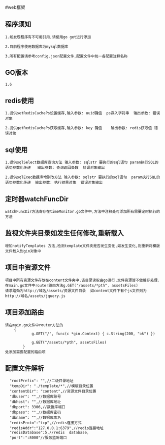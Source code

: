 #web框架

## 程序须知
    
    1.如发现程序有不可用引用,请使用go get进行添加
    
    2.目前程序使用数据库为mysql数据库
    
    3.所有配置请参考config.json配置文件,配置文件中统一各配置注释名称
    
    
## GO版本
    1.6
    
    
## redis使用
    
    1.提供setRedisCachePs设置缓存,输入参数: uuid键值  ps存入字符串  输出参数: 错误对象
    
    2.提供getRedisCachePs获取缓存,输入参数: key 键值    输出参数: redis获取值 错误对象
    
## sql使用

    1.提供sqlSelect数据库查询方法 输入参数: sqlstr 要执行的sql语句 param执行SQL的语句参数化传递   输出参数: 查询返回条数  错误对象输出
    
    2.提供sqlExec数据库增删改方法 输入参数: sqlstr 要执行的sql语句  param执行SQL的语句参数化传递  输出参数: 执行结果对象  错误对象输出
    
    
## 定时器watchFuncDir

    watchFuncDir方法寄存在timeMonitor.go文件中,方法中注释处可添加所有需要定时执行的方法
    
## 监视文件夹目录如发生任何修改,重新载入

    增加notifyTemplates 方法,检测template文件夹是否发生变化,如发生变化,则重新将模版文件载入到gin对象中
    
## 项目中资源文件

    项目中所有资源文件存放在content文件夹中,该目录读取由go进行,文件资源暂不做缓存处理.在main.go文件中router路由方法g.GET("/assets/*pth", assetsFiles)
    请求路劲为http://域名/assets/资源文件目录  如content文件下有个js文件则为  http://域名/assets/jquery.js
    
## 项目添加路由
    
    请在main.go文件中router方法的
        {
        		g.GET("/", func(c *gin.Context) { c.String(200, "ok") })
        
        		g.GET("/assets/*pth", assetsFiles)
        	}
    处添加需要配置的路由项
    
## 配置文件解析
      
      "rootPrefix": "",//二级目录地址
      "tempDir": "./template/*",//模版目录位置
      "contentDir": "content",//资源文件目录位置
      "dbuser": "",//数据库账号
      "dbhost": "",//数据库地址
      "dbport": 3306,//数据库端口
      "dbpass": "",//数据库密码
      "dbname": "",//数据库库名
      "redisProto":"tcp",//redis连接方式
      "redisAddr":"127.0.0.1:6379",//redis连接地址
      "redisDatabase":5,//redis  database,
      "port":":8000"//服务监听端口